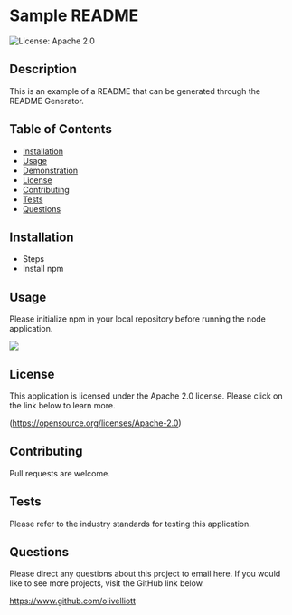 # Sample README

![License: Apache 2.0](https://img.shields.io/badge/License-Apache_2.0-blue.svg)

## Description
This is an example of a README that can be generated through the README Generator.

## Table of Contents
- [Installation](#installation)
- [Usage](#usage)
- [Demonstration](#demonstration)
- [License](#license)
- [Contributing](#contributing)
- [Tests](#tests)
- [Questions](#questions)

## Installation
- Steps<br /> 
- Install npm

## Usage
Please initialize npm in your local repository before running the node application.

![](./readme.gif)

## License
This application is licensed under the Apache 2.0 license. Please click on the link below to learn more.

(https://opensource.org/licenses/Apache-2.0)

## Contributing

Pull requests are welcome.

## Tests

Please refer to the industry standards for testing this application.

## Questions

Please direct any questions about this project to email here. If you would like to see more projects, visit the GitHub link below.

https://www.github.com/olivelliott
